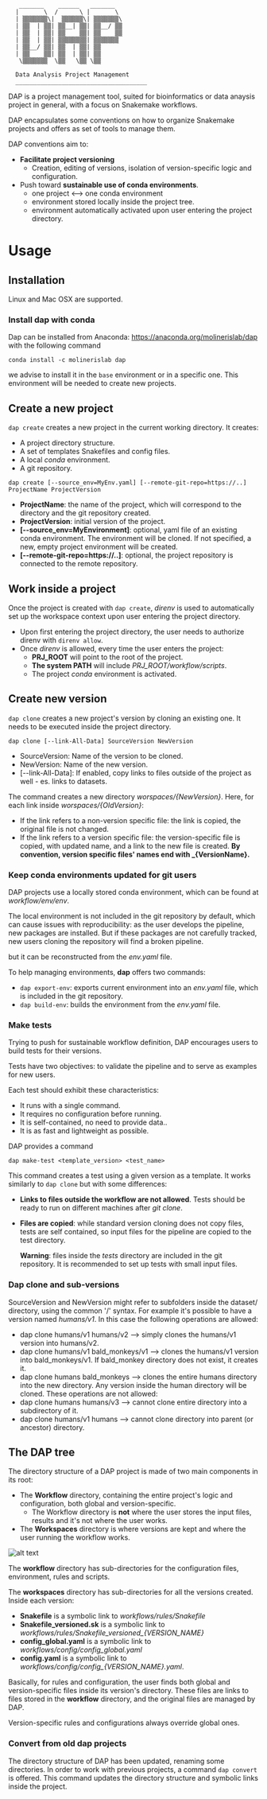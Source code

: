 
       _______    ______   _______  
      |       \  /      \ |       \ 
      | ▒▒▒▒▒▒▒\|  ▒▒▒▒▒▒\| ▒▒▒▒▒▒▒\
      | ▒▒  | ▒▒| ▒▒__| ▒▒| ▒▒__/ ▒▒      
      | ▒▒  | ▒▒| ▒▒    ▒▒| ▒▒    ▒▒
      | ▒▒  | ▒▒| ▒▒▒▒▒▒▒▒| ▒▒▒▒▒▒▒ 
      | ▒▒__/ ▒▒| ▒▒  | ▒▒| ▒▒      
      | ▒▒    ▒▒| ▒▒  | ▒▒| ▒▒      
       \▒▒▒▒▒▒▒  \▒▒   \▒▒ \▒▒      
       
      Data Analysis Project Management
      _____________________________________

DAP is a project management tool, suited for bioinformatics or data anaysis project in general, with a focus on Snakemake workflows.

DAP encapsulates some conventions on how to organize Snakemake projects and offers as set of tools to manage them.

DAP conventions aim to:
* **Facilitate project versioning**
   * Creation, editing of versions, isolation of version-specific logic and configuration.
* Push toward **sustainable use of conda environments**.
   * one project <--> one conda environment
   * environment stored locally inside the project tree.
   * environment automatically activated upon user entering the project directory.

# Usage
## Installation

Linux and Mac OSX are supported.

### Install dap with conda

Dap can be installed from Anaconda: https://anaconda.org/molinerislab/dap with the following command

```
conda install -c molinerislab dap
```

we advise to install it in the `base` environment or in a specific one. This environment will be needed to create new projects.

## Create a new project
`dap create` creates a new project in the current working directory. It creates:
* A project directory structure.
* A set of templates Snakefiles and config files.
* A local *conda* environment.
* A git repository.

```dap create [--source_env=MyEnv.yaml] [--remote-git-repo=https://..] ProjectName ProjectVersion```

* **ProjectName**: the name of the project, which will correspond to the directory and the git repository created.
* **ProjectVersion**: initial version of the project.
* **[--source_env=MyEnvironment]**: optional, yaml file of an existing conda environment. The environment will be cloned. If not specified, a new, empty project environment will be created.
* **[--remote-git-repo=https://..]**: optional, the project repository is connected to the remote repository.


## Work inside a project
Once the project is created with `dap create`, *direnv* is used to automatically set up the workspace context upon user entering the project directory.
* Upon first entering the project directory, the user needs to authorize direnv with `direnv allow`.
* Once *direnv* is allowed, every time the user enters the project:
   * **PRJ_ROOT** will point to the root of the project.
   * **The system PATH** will include *PRJ_ROOT/workflow/scripts*.
   * The project *conda* environment is activated.


## Create new version
`dap clone` creates a new project's version by cloning an existing one. It needs to be executed inside the project directory.

`dap clone [--link-All-Data] SourceVersion NewVersion`
* SourceVersion: Name of the version to be cloned.
* NewVersion: Name of the new version.
* [--link-All-Data]: If enabled, copy links to files outside of the project as well - es. links to datasets.

The command creates a new directory  *worspaces/{NewVersion}*. Here, for each link inside *worspaces/{OldVersion}*:
* If the link refers to a non-version specific file: the link is copied, the original file is not changed.
* If the link refers to a version specific file: the version-specific file is copied, with updated name, and a link to the new file is created.
**By convention, version specific files' names end with _{VersionName}.**

### Keep conda environments updated for git users
DAP projects use a locally stored conda environment, which can be found at *workflow/env/env*.

The local environment is not included in the git repository by default, which can cause issues with reproducibility: as the user develops the pipeline, new packages are installed. But if these packages are not carefully tracked, new users cloning the repository will find a broken pipeline.

but it can be reconstructed from the *env.yaml* file.

To help managing environments, **dap** offers two commands:
* `dap export-env`: exports current environment into an *env.yaml* file, which is included in the git repository.
* `dap build-env`: builds the environment from the *env.yaml* file.

### Make tests
Trying to push for sustainable workflow definition, DAP encourages users to build tests for their versions.

Tests have two objectives: to validate the pipeline and to serve as examples for new users.

Each test should exhibit these characteristics:
* It runs with a single command.
* It requires no configuration before running.
* It is self-contained, no need to provide data..
* It is as fast and lightweight as possible.

DAP provides a command 

`dap make-test <template_version> <test_name>`

This command creates a test using a given version as a template. It works similarly to `dap clone` but with some differences:
* **Links to files outside the workflow are not allowed**. Tests should be ready to run on different machines after *git clone*.
* **Files are copied**: while standard version cloning does not copy files, tests are self contained, so input files for the pipeline are copied to the test directory.

   **Warning**: files inside the *tests* directory are included in the git repository. It is recommended to set up tests with small input files.

### Dap clone and sub-versions
SourceVersion and NewVersion might refer to subfolders inside the dataset/ directory, using the common '/' syntax. For example it's possible to have a version named *humans/v1*. In this case the following operations are allowed:
* dap clone humans/v1 humans/v2 --> simply clones the humans/v1 version into humans/v2.
* dap clone humans/v1 bald_monkeys/v1 --> clones the humans/v1 version into bald_monkeys/v1. If bald_monkey directory does not exist, it creates it.
* dap clone humans bald_monkeys --> clones the entire humans directory into the new directory. Any version inside the human directory will be cloned.
These operations are not allowed:
* dap clone humans humans/v3 --> cannot clone entire directory into a subdirectory of it.
* dap clone humans/v1 humans --> cannot clone directory into parent (or ancestor) directory.



## The DAP tree
The directory structure of a DAP project is made of two main components in its root:
* The **Workflow** directory, containing the entire project's logic and configuration, both global and version-specific.
   * The Workflow directory is **not** where the user stores the input files, results and it's not where the user works.
* The **Workspaces** directory is where versions are kept and where the user running the workflow works. 

![alt text](.img/dap_tree_workflow.png)

The **workflow** directory has sub-directories for the configuration files, environment, rules and scripts.

The **workspaces** directory has sub-directories for all the versions created. Inside each version:
* **Snakefile** is a symbolic link to *workflows/rules/Snakefile*
* **Snakefile_versioned.sk**  is a symbolic link to *workflows/rules/Snakefile_versioned_{VERSION_NAME}*
* **config_global.yaml** is a symbolic link to *workflows/config/config_global.yaml*
* **config.yaml** is a symbolic link to *workflows/config/config_{VERSION_NAME}.yaml*.


Basically, for rules and configuration, the user finds both global and version-specific files inside its version's directory. These files are links to files stored in the **workflow** directory, and the original files are managed by DAP.

Version-specific rules and configurations always override global ones.

### Convert from old dap projects
The directory structure of DAP has been updated, renaming some directories.
In order to work with previous projects, a command `dap convert` is offered. This command updates the directory structure and symbolic links inside the project.


